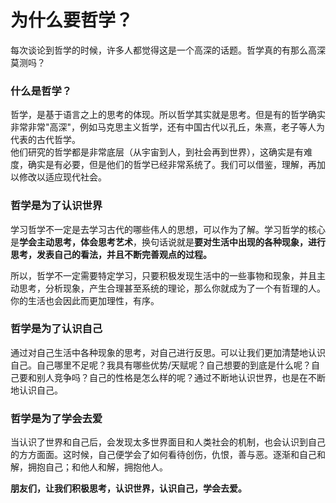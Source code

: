 # 为什么要哲学？

每次谈论到哲学的时候，许多人都觉得这是一个高深的话题。哲学真的有那么高深莫测吗？

### 什么是哲学？

哲学，是基于语言之上的思考的体现。所以哲学其实就是思考。但是有的哲学确实非常非常"高深"，例如马克思主义哲学，还有中国古代以孔丘，朱熹，老子等人为代表的古代哲学。  
他们研究的哲学都是非常底层（从宇宙到人，到社会再到世界），这确实是有难度，确实是有必要，但是他们的哲学已经非常系统了。我们可以借鉴，理解，再加以修改以适应现代社会。

### 哲学是为了认识世界

学习哲学不一定是去学习古代的哪些伟人的思想，可以作为了解。学习哲学的核心是**学会主动思考，体会思考艺术**，换句话说就是**要对生活中出现的各种现象，进行思考，发表自己的看法，并且不断完善观点的过程。**

所以，哲学不一定需要特定学习，只要积极发现生活中的一些事物和现象，并且主动思考，分析现象，产生合理甚至系统的理论，那么你就成为了一个有哲理的人。你的生活也会因此而更加理性，有序。

### 哲学是为了认识自己

通过对自己生活中各种现象的思考，对自己进行反思。可以让我们更加清楚地认识自己。自己哪里不足呢？我具有哪些优势/天赋呢？自己想要的到底是什么呢？自己要和别人竞争吗？自己的性格是怎么样的呢？通过不断地认识世界，也是在不断地认识自己。

### 哲学是为了学会去爱

当认识了世界和自己后，会发现太多世界面目和人类社会的机制，也会认识到自己的方方面面。这时候，自己便学会了如何看待创伤，仇恨，善与恶。逐渐和自己和解，拥抱自己；和他人和解，拥抱他人。

**朋友们，让我们积极思考，认识世界，认识自己，学会去爱。**